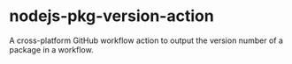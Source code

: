 # nodejs-pkg-version-action

A cross-platform GitHub workflow action to output the version number of a package in a workflow.
